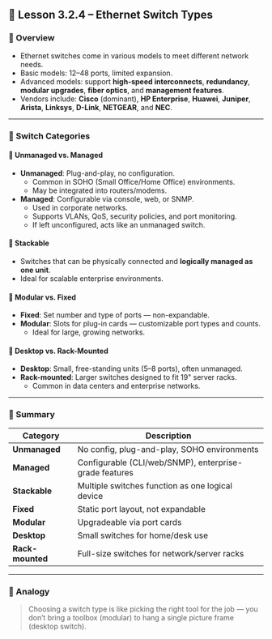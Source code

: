 ## 🧠 Lesson 3.2.4 – Ethernet Switch Types

### 📌 Overview
- Ethernet switches come in various models to meet different network needs.
- Basic models: 12–48 ports, limited expansion.
- Advanced models: support **high-speed interconnects**, **redundancy**, **modular upgrades**, **fiber optics**, and **management features**.
- Vendors include: **Cisco** (dominant), **HP Enterprise**, **Huawei**, **Juniper**, **Arista**, **Linksys**, **D-Link**, **NETGEAR**, and **NEC**.

---

### 🧰 Switch Categories

#### 🔹 Unmanaged vs. Managed
- **Unmanaged**: Plug-and-play, no configuration.
  - Common in SOHO (Small Office/Home Office) environments.
  - May be integrated into routers/modems.
- **Managed**: Configurable via console, web, or SNMP.
  - Used in corporate networks.
  - Supports VLANs, QoS, security policies, and port monitoring.
  - If left unconfigured, acts like an unmanaged switch.

#### 🔹 Stackable
- Switches that can be physically connected and **logically managed as one unit**.
- Ideal for scalable enterprise environments.

#### 🔹 Modular vs. Fixed
- **Fixed**: Set number and type of ports — non-expandable.
- **Modular**: Slots for plug-in cards — customizable port types and counts.
  - Ideal for large, growing networks.

#### 🔹 Desktop vs. Rack-Mounted
- **Desktop**: Small, free-standing units (5–8 ports), often unmanaged.
- **Rack-mounted**: Larger switches designed to fit 19" server racks.
  - Common in data centers and enterprise networks.

---

### 🔁 Summary

| Category               | Description                                                                 |
|------------------------|-----------------------------------------------------------------------------|
| **Unmanaged**          | No config, plug-and-play, SOHO environments                                 |
| **Managed**            | Configurable (CLI/web/SNMP), enterprise-grade features                      |
| **Stackable**          | Multiple switches function as one logical device                            |
| **Fixed**              | Static port layout, not expandable                                          |
| **Modular**            | Upgradeable via port cards                                                  |
| **Desktop**            | Small switches for home/desk use                                            |
| **Rack-mounted**       | Full-size switches for network/server racks                                 |

---

### 🧠 Analogy
> Choosing a switch type is like picking the right tool for the job — you don’t bring a toolbox (modular) to hang a single picture frame (desktop switch).
